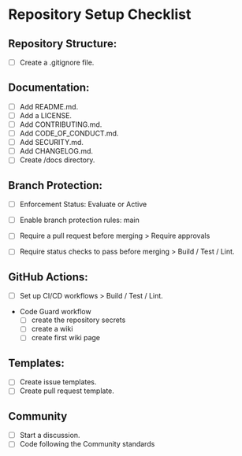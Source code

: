 # Repository Setup Checklist

## Repository Structure:
- [ ] Create a .gitignore file.

## Documentation:
- [ ] Add README.md.
- [ ] Add a LICENSE.
- [ ] Add CONTRIBUTING.md.
- [ ] Add CODE_OF_CONDUCT.md.
- [ ] Add SECURITY.md.
- [ ] Add CHANGELOG.md.
- [ ] Create /docs directory.

## Branch Protection:
- [ ] Enforcement Status: Evaluate or Active
- [ ] Enable branch protection rules: main
- [ ] Require a pull request before merging > Require approvals
- [ ] Require status checks to pass before merging > Build / Test / Lint.


## GitHub Actions:
- [ ] Set up CI/CD workflows > Build / Test / Lint.
- Code Guard workflow
    - [ ] create the repository secrets
    - [ ] create a wiki
    - [ ] create first wiki page

## Templates:
- [ ] Create issue templates.
- [ ] Create pull request template.

## Community
- [ ] Start a discussion.
- [ ] Code following the Community standards
